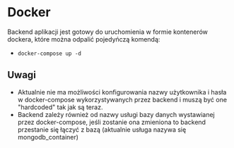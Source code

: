 # Docker
Backend aplikacji jest gotowy do uruchomienia w formie kontenerów dockera, które można odpalić pojedyńczą komendą:
- `docker-compose up -d`

## Uwagi
- Aktualnie nie ma możliwości konfigurowania nazwy użytkownika i hasła w docker-compose wykorzystywanych przez backend i muszą być one "hardcoded" tak jak są teraz.
- Backend zależy również od nazwy usługi bazy danych wystawianej przez docker-compose, jeśli zostanie ona zmieniona to backend przestanie się łączyć z bazą (aktualnie usługa nazywa się mongodb_container)
